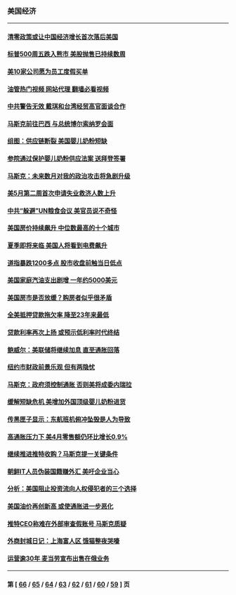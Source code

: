### 美国经济
---
#### [清零政策或让中国经济增长首次落后美国](../../pages/ncid1078158/n13741818.md?05210845) 
#### [标普500周五跌入熊市 美股抛售已持续数周](../../pages/ncid1078158/n13741733.md?05210845) 
#### [美10家公司愿为员工度假买单](../../pages/ncid1078158/n13741758.md?05210845) 
#### [油管热门视频 网站代理 翻墙必看视频](http://209.222.30.114:81/youtube.html?05210845)
#### [中共警告无效 戴琪和台湾经贸高官面谈合作](../../pages/ncid1078158/n13741718.md?05210845) 
#### [马斯克前往巴西 与总统博尔索纳罗会面](../../pages/ncid1078158/n13741592.md?05210845) 
#### [组图：供应链断裂 美国婴儿奶粉短缺](../../pages/ncid1078158/n13740585.md?05210845) 
#### [参院通过保护婴儿奶粉供应法案 送拜登签署](../../pages/ncid1078158/n13741087.md?05210845) 
#### [马斯克：未来数月对我的政治攻击将急剧升级](../../pages/ncid1078158/n13740174.md?05210845) 
#### [美5月第二周首次申请失业救济人数上升](../../pages/ncid1078158/n13740937.md?05210845) 
#### [中共“躲避”UN粮食会议 美官员说不奇怪](../../pages/ncid1078158/n13740742.md?05210845) 
#### [美国房价持续飙升 中位数最高的十个城市](../../pages/ncid1078158/n13740304.md?05210845) 
#### [夏季即将来临 美国人将看到电费飙升](../../pages/ncid1078158/n13740158.md?05210845) 
#### [道指暴跌1200多点 股市收盘前触当日低点](../../pages/ncid1078158/n13740252.md?05210845) 
#### [美国家庭汽油支出剧增 一年约5000美元](../../pages/ncid1078158/n13740106.md?05210845) 
#### [美国房市是否放缓？购房者似乎很矛盾](../../pages/ncid1078158/n13739779.md?05210845) 
#### [全美抵押贷款拖欠率 降至23年来最低](../../pages/ncid1078158/n13739752.md?05210845) 
#### [贷款利率再次上扬 或预示低利率时代终结](../../pages/ncid1078158/n13739713.md?05210845) 
#### [鲍威尔：美联储将继续加息 直至通胀回落](../../pages/ncid1078158/n13739573.md?05210845) 
#### [纽约市财政前景乐观 但有两隐忧](../../pages/ncid1078158/n13739632.md?05210845) 
#### [马斯克：政府须控制通胀 否则美将成委内瑞拉](../../pages/ncid1078158/n13739448.md?05210845) 
#### [缓解短缺危机 美增加外国顶级婴儿奶粉进货](../../pages/ncid1078158/n13739358.md?05210845) 
#### [传黑匣子显示：东航班机俯冲坠毁是人为导致](../../pages/ncid1078158/n13739368.md?05210845) 
#### [高通胀压力下 美4月零售额仍环比增长0.9%](../../pages/ncid1078158/n13739304.md?05210845) 
#### [继续推进推特收购？马斯克提一关键条件](../../pages/ncid1078158/n13739305.md?05210845) 
#### [朝鲜IT人员伪装国籍赚外汇 美吁企业当心](../../pages/ncid1078158/n13739245.md?05210845) 
#### [分析：美国阻止投资流向人权侵犯者的三个选择](../../pages/ncid1078158/n13739120.md?05210845) 
#### [美国油价再创新高 或使通胀进一步恶化](../../pages/ncid1078158/n13738785.md?05210845) 
#### [推特CEO称难在外部审查假账号 马斯克质疑](../../pages/ncid1078158/n13738637.md?05210845) 
#### [外商封城日记：上海富人区 饿猫整夜哭嚎](../../pages/ncid1078158/n13738603.md?05210845) 
#### [运营逾30年 麦当劳宣布出售在俄业务](../../pages/ncid1078158/n13738565.md?05210845) 

---
#### 第 [ [66](./66.md?05210845) / [65](./65.md?05210845) / [64](./64.md?05210845) / [63](./63.md?05210845) / [62](./62.md?05210845) / [61](./61.md?05210845) / [60](./60.md?05210845) / [59](./59.md?05210845) ] 页
